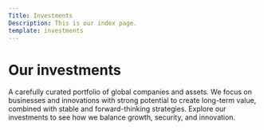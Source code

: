 ```yaml
---
Title: Investments
Description: This is our index page.
template: investments
---
```


# Our investments

A carefully curated portfolio of global companies and assets. We focus on businesses and innovations with strong potential to create long-term value, combined with stable and forward-thinking strategies. Explore our investments to see how we balance growth, security, and innovation.

